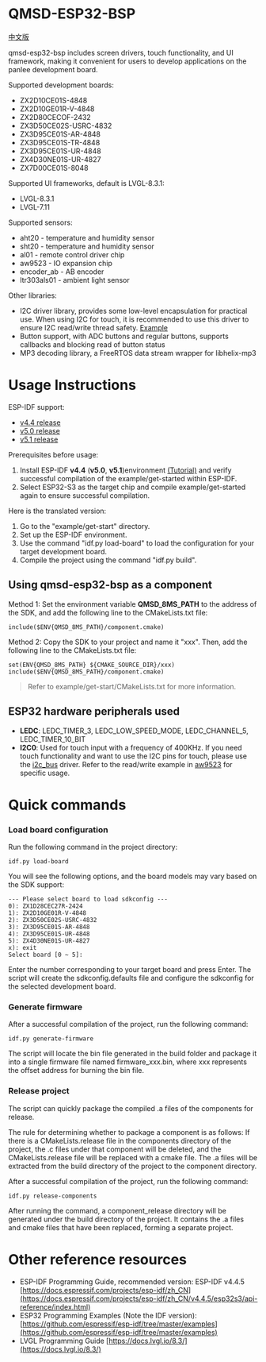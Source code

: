 
# QMSD-ESP32-BSP

[中文版](./README_CN.md)  

qmsd-esp32-bsp includes screen drivers, touch functionality, and UI framework, making it convenient for users to develop applications on the panlee development board.

Supported development boards:

- ZX2D10CE01S-4848
- ZX2D10GE01R-V-4848
- ZX2D80CECOF-2432
- ZX3D50CE02S-USRC-4832
- ZX3D95CE01S-AR-4848
- ZX3D95CE01S-TR-4848
- ZX3D95CE01S-UR-4848
- ZX4D30NE01S-UR-4827
- ZX7D00CE01S-8048

Supported UI frameworks, default is LVGL-8.3.1:

- LVGL-8.3.1
- LVGL-7.11

Supported sensors:

- aht20 - temperature and humidity sensor
- sht20 - temperature and humidity sensor
- al01 - remote control driver chip
- aw9523 - IO expansion chip
- encoder_ab - AB encoder
- ltr303als01 - ambient light sensor

Other libraries:

- I2C driver library, provides some low-level encapsulation for practical use. When using I2C for touch, it is recommended to use this driver to ensure I2C read/write thread safety. [Example](/components-ext/qmsd_sensor/aw9523)
- Button support, with ADC buttons and regular buttons, supports callbacks and blocking read of button status
- MP3 decoding library, a FreeRTOS data stream wrapper for libhelix-mp3

# Usage Instructions

ESP-IDF support:

- [v4.4 release](https://github.com/espressif/esp-idf/tree/release/v4.4)
- [v5.0 release](https://github.com/espressif/esp-idf/tree/release/v5.0)
- [v5.1 release](https://github.com/espressif/esp-idf/tree/release/v5.1)

Prerequisites before usage:

1. Install ESP-IDF **v4.4**  (**v5.0**, **v5.1**)environment [(Tutorial)](https://docs.espressif.com/projects/esp-idf/zh_CN/release-v4.4/esp32s3/get-started/index.html) and verify successful compilation of the example/get-started within ESP-IDF.
2. Select ESP32-S3 as the target chip and compile example/get-started again to ensure successful compilation.


Here is the translated version:

1. Go to the "example/get-start" directory.
2. Set up the ESP-IDF environment.
3. Use the command "idf.py load-board" to load the configuration for your target development board.
4. Compile the project using the command "idf.py build".

## Using qmsd-esp32-bsp as a component

Method 1: Set the environment variable **QMSD_8MS_PATH** to the address of the SDK, and add the following line to the CMakeLists.txt file:

```
include($ENV{QMSD_8MS_PATH}/component.cmake)
```

Method 2: Copy the SDK to your project and name it "xxx". Then, add the following line to the CMakeLists.txt file:

```
set(ENV{QMSD_8MS_PATH} ${CMAKE_SOURCE_DIR}/xxx)
include($ENV{QMSD_8MS_PATH}/component.cmake)
```

> Refer to example/get-start/CMakeLists.txt for more information.

## ESP32 hardware peripherals used

- **LEDC**: LEDC_TIMER_3, LEDC_LOW_SPEED_MODE, LEDC_CHANNEL_5, LEDC_TIMER_10_BIT
- **I2C0**: Used for touch input with a frequency of 400KHz. If you need touch functionality and want to use the I2C pins for touch, please use the [i2c_bus](/components-third-party/i2c_bus) driver. Refer to the read/write example in [aw9523](/components-ext/qmsd_sensor/aw9523) for specific usage.

# Quick commands

### Load board configuration

Run the following command in the project directory:

```
idf.py load-board
```

You will see the following options, and the board models may vary based on the SDK support:

```
--- Please select board to load sdkconfig ---
0): ZX1D28CEC27R-2424
1): ZX2D10GE01R-V-4848
2): ZX3D50CE02S-USRC-4832
3): ZX3D95CE01S-AR-4848
4): ZX3D95CE01S-UR-4848
5): ZX4D30NE01S-UR-4827
x): exit
Select board [0 ~ 5]:
```

Enter the number corresponding to your target board and press Enter. The script will create the sdkconfig.defaults file and configure the sdkconfig for the selected development board.

### Generate firmware

After a successful compilation of the project, run the following command:

```
idf.py generate-firmware
```

The script will locate the bin file generated in the build folder and package it into a single firmware file named firmware_xxx.bin, where xxx represents the offset address for burning the bin file.

### Release project

The script can quickly package the compiled .a files of the components for release.

The rule for determining whether to package a component is as follows: If there is a CMakeLists.release file in the components directory of the project, the .c files under that component will be deleted, and the CMakeLists.release file will be replaced with a cmake file. The .a files will be extracted from the build directory of the project to the component directory.

After a successful compilation of the project, run the following command:

```
idf.py release-components
```

After running the command, a component_release directory will be generated under the build directory of the project. It contains the .a files and cmake files that have been replaced, forming a separate project.

# Other reference resources

- ESP-IDF Programming Guide, recommended version: ESP-IDF v4.4.5 [https://docs.espressif.com/projects/esp-idf/zh_CN](https://docs.espressif.com/projects/esp-idf/zh_CN/v4.4.5/esp32s3/api-reference/index.html)
- ESP32 Programming Examples (Note the IDF version): [https://github.com/espressif/esp-idf/tree/master/examples](https://github.com/espressif/esp-idf/tree/master/examples)
- LVGL Programming Guide [https://docs.lvgl.io/8.3/](https://docs.lvgl.io/8.3/) [ ](https://8ms.xyz/appshop)
